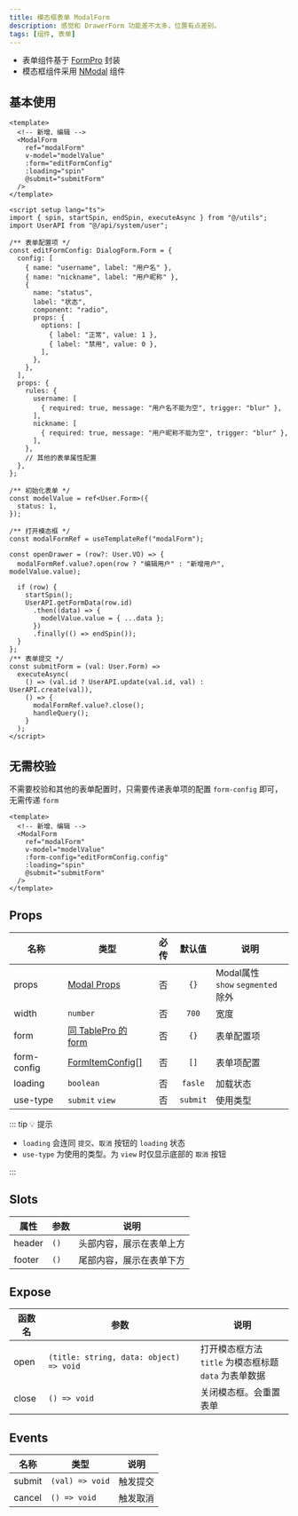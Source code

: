 ```yaml
---
title: 模态框表单 ModalForm
description: 感觉和 DrawerForm 功能差不太多，位置有点差别。
tags: [组件, 表单]
---
```


- 表单组件基于 [FormPro](/components/form-pro) 封装
- 模态框组件采用 [NModal](https://www.naiveui.com/zh-CN/os-theme/components/modal) 组件

## 基本使用

```vue [vue]
<template>
  <!-- 新增、编辑 -->
  <ModalForm
    ref="modalForm"
    v-model="modelValue"
    :form="editFormConfig"
    :loading="spin"
    @submit="submitForm"
  />
</template>

<script setup lang="ts">
import { spin, startSpin, endSpin, executeAsync } from "@/utils";
import UserAPI from "@/api/system/user";

/** 表单配置项 */
const editFormConfig: DialogForm.Form = {
  config: [
    { name: "username", label: "用户名" },
    { name: "nickname", label: "用户昵称" },
    {
      name: "status",
      label: "状态",
      component: "radio",
      props: {
        options: [
          { label: "正常", value: 1 },
          { label: "禁用", value: 0 },
        ],
      },
    },
  ],
  props: {
    rules: {
      username: [
        { required: true, message: "用户名不能为空", trigger: "blur" },
      ],
      nickname: [
        { required: true, message: "用户昵称不能为空", trigger: "blur" },
      ],
    },
    // 其他的表单属性配置
  },
};

/** 初始化表单 */
const modelValue = ref<User.Form>({
  status: 1,
});

/** 打开模态框 */
const modalFormRef = useTemplateRef("modalForm");

const openDrawer = (row?: User.VO) => {
  modalFormRef.value?.open(row ? "编辑用户" : "新增用户", modelValue.value);

  if (row) {
    startSpin();
    UserAPI.getFormData(row.id)
      .then((data) => {
        modelValue.value = { ...data };
      })
      .finally(() => endSpin());
  }
};
/** 表单提交 */
const submitForm = (val: User.Form) =>
  executeAsync(
    () => (val.id ? UserAPI.update(val.id, val) : UserAPI.create(val)),
    () => {
      modalFormRef.value?.close();
      handleQuery();
    }
  );
</script>
```

## 无需校验

不需要校验和其他的表单配置时，只需要传递表单项的配置 `form-config` 即可，无需传递 `form`

```vue [vue]
<template>
  <!-- 新增、编辑 -->
  <ModalForm
    ref="modalForm"
    v-model="modelValue"
    :form-config="editFormConfig.config"
    :loading="spin"
    @submit="submitForm"
  />
</template>
```

## Props

| 名称 | 类型 | 必传 | 默认值 | 说明 |
| --- | --- | :--: | :--: | --- |
| props | [Modal Props](https://www.naiveui.com/zh-CN/os-theme/components/modal#Modal-Props) | 否 | `{}` | Modal属性<br />`show` `segmented` 除外 |
| width | `number` | 否 | `700` | 宽度 |
| form | [同 TablePro 的 form](/components/table-pro#formpro-props) | 否 | `{}` | 表单配置项 |
| form-config | [FormItemConfig[]](/components/form-pro#formitemconfig) | 否 | `[]` | 表单项配置 |
| loading | `boolean` | 否 | `fasle` | 加载状态 |
| use-type | `submit` `view` | 否 | `submit` | 使用类型 |

::: tip 💡 提示

- `loading` 会连同 `提交`、`取消` 按钮的 `loading` 状态
- `use-type` 为使用的类型。为 `view` 时仅显示底部的 `取消` 按钮

:::

## Slots

| 属性 | 参数 | 说明 |
| --- | --- | --- |
| header | `()` | 头部内容，展示在表单上方 |
| footer | `()` | 尾部内容，展示在表单下方 |

## Expose

| 函数名 | 参数 | 说明 |
| --- | --- | --- |
| open | `(title: string, data: object) => void` | 打开模态框方法<br />`title` 为模态框标题<br />`data` 为表单数据 |
| close | `() => void` | 关闭模态框。会重置表单 |

## Events

| 名称 | 类型 | 说明 |
| --- | --- | --- |
| submit | `(val) => void` | 触发提交 |
| cancel | `() => void` | 触发取消 |
